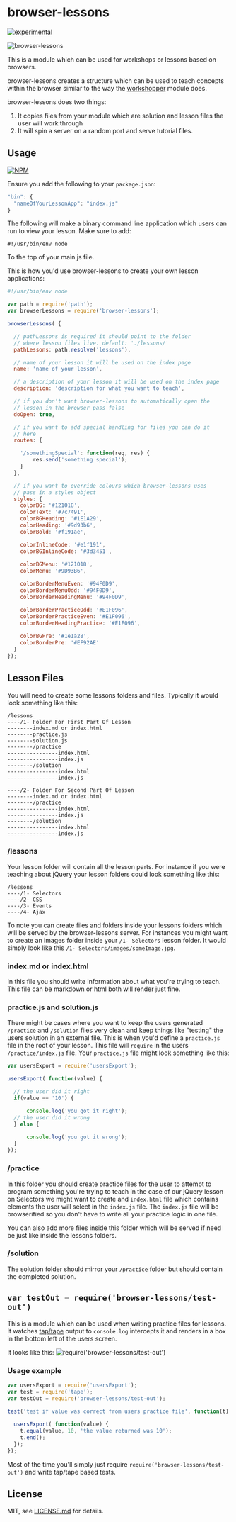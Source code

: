 # browser-lessons

[![experimental](http://badges.github.io/stability-badges/dist/experimental.svg)](http://github.com/badges/stability-badges)

![browser-lessons](images/darkScheme.jpg)

This is a module which can be used for workshops or lessons based on browsers.

browser-lessons creates a structure which can be used to teach concepts within the browser similar to the way the [workshopper](https://www.npmjs.com/package/workshopper) module does.

browser-lessons does two things:

1. It copies files from your module which are solution and lesson files the user will work through
2. It will spin a server on a random port and serve tutorial files.

## Usage

[![NPM](https://nodei.co/npm/browser-lessons.png)](https://www.npmjs.com/package/browser-lessons)

Ensure you add the following to your `package.json`:
```javascript
"bin": {
  "nameOfYourLessonApp": "index.js"
}
```

The following will make a binary command line application which users can run to view your lesson. Make sure to add:
```
#!/usr/bin/env node
```
To the top of your main js file.

This is how you'd use browser-lessons to create your own lesson applications:
```javascript
#!/usr/bin/env node

var path = require('path');
var browserLessons = require('browser-lessons');

browserLessons( {

  // pathLessons is required it should point to the folder
  // where lesson files live. default: './lessons/'
  pathLessons: path.resolve('lessons'),

  // name of your lesson it will be used on the index page
  name: 'name of your lesson',

  // a description of your lesson it will be used on the index page
  description: 'description for what you want to teach',

  // if you don't want browser-lessons to automatically open the
  // lesson in the browser pass false
  doOpen: true,

  // if you want to add special handling for files you can do it
  // here
  routes: {

    '/somethingSpecial': function(req, res) {
        res.send('something special');
    }
  },

  // if you want to override colours which browser-lessons uses
  // pass in a styles object
  styles: {
    colorBG: '#121018',
    colorText: '#7c7491',
    colorBGHeading: '#1E1A29',
    colorHeading: '#9d93b6',
    colorBold: '#f191ae',

    colorInlineCode: '#e1f191',
    colorBGInlineCode: '#3d3451',
    
    colorBGMenu: '#121018',
    colorMenu: '#9D93B6',

    colorBorderMenuEven: '#94F0D9',
    colorBorderMenuOdd: '#94F0D9',
    colorBorderHeadingMenu: '#94F0D9',

    colorBorderPracticeOdd: '#E1F096',
    colorBorderPracticeEven: '#E1F096',
    colorBorderHeadingPractice: '#E1F096',
    
    colorBGPre: '#1e1a28',
    colorBorderPre: '#EF92AE'
  }
});
```

## Lesson Files

You will need to create some lessons folders and files. Typically it would look something like this:
```
/lessons
----/1- Folder For First Part Of Lesson
--------index.md or index.html
--------practice.js
--------solution.js
--------/practice
----------------index.html
----------------index.js
--------/solution
----------------index.html
----------------index.js

----/2- Folder For Second Part Of Lesson
--------index.md or index.html
--------/practice
----------------index.html
----------------index.js
--------/solution
----------------index.html
----------------index.js
```

### /lessons

Your lesson folder will contain all the lesson parts. For instance if you were teaching about jQuery your lesson folders could look something like this:
```
/lessons
----/1- Selectors
----/2- CSS
----/3- Events
----/4- Ajax
```

To note you can create files and folders inside your lessons folders which will be served by the browser-lessons server. For instances you might want to create an images folder inside your `/1- Selectors` lesson folder. It would simply look like this `/1- Selectors/images/someImage.jpg`.


### index.md or index.html

In this file you should write information about what you're trying to teach. This file can be markdown or html both will render just fine.

### practice.js and solution.js

There might be cases where you want to keep the users generated `/practice` and `/solution` files very clean and keep things like "testing" the users solution in an external file. This is when you'd define a `practice.js` file in the root of your lesson. This file will `require` in the users `/practice/index.js` file. Your `practice.js` file might look something like this:

```javascript
var usersExport = require('usersExport');

usersExport( function(value) {

  // the user did it right
  if(value == '10') {

      console.log('you got it right');
  // the user did it wrong
  } else {

      console.log('you got it wrong');
  }
});
```


### /practice

In this folder you should create practice files for the user to attempt to program something you're trying to teach in the case of our jQuery lesson on Selectors we might want to create and `index.html` file which contains elements the user will select in the `index.js` file. The `index.js` file will be browserified so you don't have to write all your practice logic in one file.

You can also add more files inside this folder which will be served if need be just like inside the lessons folders.

### /solution

The solution folder should mirror your `/practice` folder but should contain the completed solution.

## `var testOut = require('browser-lessons/test-out')`

This is a module which can be used when writing practice files for lessons. It watches [tap/tape](https://www.npmjs.com/package/tape) output to `console.log` intercepts it and renders in a box in the bottom left of the users screen.

It looks like this:
![require('browser-lessons/test-out')](images/tapOut.jpg)

### Usage example
```javascript
var usersExport = require('usersExport');
var test = require('tape');
var testOut = require('browser-lessons/test-out');

test('test if value was correct from users practice file', function(t) {
  
  usersExport( function(value) {
    t.equal(value, 10, 'the value returned was 10');
    t.end();
  });  
});
```

Most of the time you'll simply just require `require('browser-lessons/test-out')` and write tap/tape based tests.

## License

MIT, see [LICENSE.md](http://github.com/Jam3/browser-lessons/blob/master/LICENSE.md) for details.
